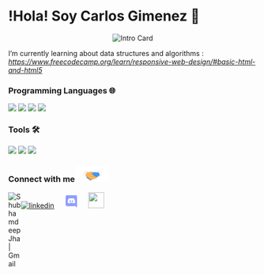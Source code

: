 # !Hola! Soy Carlos Gimenez 👋

<p align="center">
  <img src="https://res.cloudinary.com/practicaldev/image/fetch/s--nC1yoqNf--/c_imagga_scale,f_auto,fl_progressive,h_420,q_auto,w_1000/https://dev-to-uploads.s3.amazonaws.com/i/2re7bewq15mpw0ghmmnd.png" width="80%" title="Intro Card" alt="Intro Card">
</p>

I’m currently learning about data structures and algorithms : *https://www.freecodecamp.org/learn/responsive-web-design/#basic-html-and-html5*

### Programming Languages 🌐
  <img src = "https://img.shields.io/badge/-HTML5-E34F26?style=flat&logo=html5&logoColor=white"> <img src = "https://img.shields.io/badge/-CSS3-1572B6?style=flat&logo=css3&logoColor=white">
  <img src="https://img.shields.io/badge/-JavaScript-000000?style=flat&logo=javascript&logoColor=EADD17">
  <img src="https://img.shields.io/badge/-React-000000?style=flat&logo=react&logoColor=00c8ff">
  
### Tools 🛠️
 <img src="http://img.shields.io/badge/-Git-000000?style=flat&logo=git&logoColor=F1502F"> <img src="http://img.shields.io/badge/-Github-181717?style=flat&logo=github&logoColor=FFFFFF">
  <img src="http://img.shields.io/badge/-VS%20Code-007ACC?style=flat&logo=visual%20studio%20code&logoColor=white">
  
### Connect with me<img src="https://github.com/SatYu26/SatYu26/blob/master/Assets/Handshake.gif" height="32px">
<a href="https://www.linkedin.com/in/carlos-gimenez-a267b4222/" ><img src="https://www.vectorlogo.zone/logos/linkedin/linkedin-icon.svg" width="30px" alt="linkedin"></a>
&nbsp; &nbsp;
<a href="mailto:gimenez.22axl@gmail.com">
    <img align="left" alt="Shubhamdeep Jha | Gmail" width="26px" src="https://github.com/TheDudeThatCode/TheDudeThatCode/blob/master/Assets/Gmail.svg" />
  </a>
<a href="https://discord.com/users/poroto#6384"><img src="https://github.com/deut-erium/deut-erium/blob/master/assets/discord.svg" width="30px" alt="Discord"></a> &nbsp; &nbsp;
<a href="https://www.facebook.com/carlos.gimenez.585"><img src="https://i.ibb.co/zmYNW4p/facebook.png" width="32px" height="32px">


<!--
**gimenez1989/gimenez1989** is a ✨ _special_ ✨ repository because its `README.md` (this file) appears on your GitHub profile.

Here are some ideas to get you started:

- 🔭 I’m currently working on ...
- 🌱 I’m currently learning ...
- 👯 I’m looking to collaborate on ...
- 🤔 I’m looking for help with ...
- 💬 Ask me about ...
- 📫 How to reach me: ...
- 😄 Pronouns: ...
- ⚡ Fun fact: ...
-->
